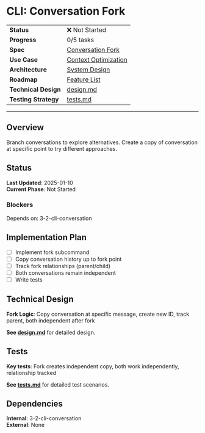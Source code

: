 # CLI: Conversation Fork

| | |
|---|---|
| **Status** | ❌ Not Started |
| **Progress** | 0/5 tasks |
| **Spec** | [Conversation Fork](../../../../products/anygpt/specs/anygpt/cli/conversation.md) |
| **Use Case** | [Context Optimization](../../../../products/anygpt/cases/context-optimization.md) |
| **Architecture** | [System Design](../../architecture.md) |
| **Roadmap** | [Feature List](../../roadmap.md) |
| **Technical Design** | [design.md](./design.md) |
| **Testing Strategy** | [tests.md](./tests.md) |

---

## Overview

Branch conversations to explore alternatives. Create a copy of conversation at specific point to try different approaches.

## Status

**Last Updated**: 2025-01-10  
**Current Phase**: Not Started

### Blockers
Depends on: 3-2-cli-conversation

## Implementation Plan

- [ ] Implement fork subcommand
- [ ] Copy conversation history up to fork point
- [ ] Track fork relationships (parent/child)
- [ ] Both conversations remain independent
- [ ] Write tests

## Technical Design

**Fork Logic**: Copy conversation at specific message, create new ID, track parent, both independent after fork

**See [design.md](./design.md)** for detailed design.

## Tests

**Key tests**: Fork creates independent copy, both work independently, relationship tracked

**See [tests.md](./tests.md)** for detailed test scenarios.

## Dependencies

**Internal**: 3-2-cli-conversation  
**External**: None
